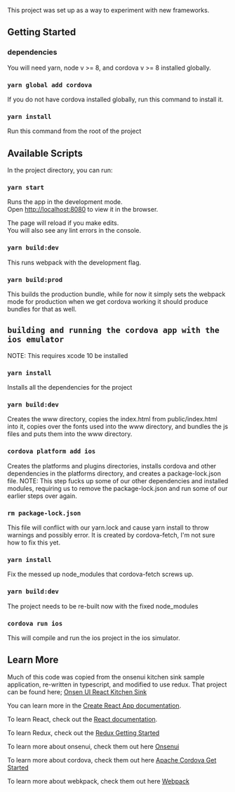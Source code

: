 This project was set up as a way to experiment with new frameworks.

## Getting Started

### dependencies

You will need yarn, node v >= 8, and cordova v >= 8 installed globally.

### `yarn global add cordova`

If you do not have cordova installed globally, run this command to install it.

### `yarn install`

Run this command from the root of the project

## Available Scripts

In the project directory, you can run:

### `yarn start`

Runs the app in the development mode.<br>
Open [http://localhost:8080](http://localhost:8080) to view it in the browser.

The page will reload if you make edits.<br>
You will also see any lint errors in the console.

### `yarn build:dev`

This runs webpack with the development flag.

### `yarn build:prod`

This builds the production bundle, while for now it simply sets the webpack mode for production when we get cordova working it should produce bundles for that as well.

## `building and running the cordova app with the ios emulator`

NOTE: This requires xcode 10 be installed

### `yarn install`

Installs all the dependencies for the project

### `yarn build:dev`

Creates the www directory, copies the index.html from public/index.html into it, copies over the fonts used into the www directory, and bundles the js files and puts them into the www directory.

### `cordova platform add ios`

Creates the platforms and plugins directories, installs cordova and other dependencies in the platforms directory, and creates a package-lock.json file.
NOTE: This step fucks up some of our other dependencies and installed modules, requiring us to remove the package-lock.json and run some of our earlier steps over again.

### `rm package-lock.json`

This file will conflict with our yarn.lock and cause yarn install to throw warnings and possibly error. It is created by cordova-fetch, I'm not sure how to fix this yet.

### `yarn install`

Fix the messed up node_modules that cordova-fetch screws up.

### `yarn build:dev`

The project needs to be re-built now with the fixed node_modules

### `cordova run ios`

This will compile and run the ios project in the ios simulator.

## Learn More

Much of this code was copied from the onsenui kitchen sink sample application, re-written in typescript, and modified to use redux. That project can be found here; [Onsen UI React Kitchen Sink](https://github.com/OnsenUI/react-onsenui-kitchensink)

You can learn more in the [Create React App documentation](https://facebook.github.io/create-react-app/docs/getting-started).

To learn React, check out the [React documentation](https://reactjs.org/).

To learn Redux, check out the [Redux Getting Started](https://redux.js.org/introduction/getting-started)

To learn more about onsenui, check them out here [Onsenui](https://onsen.io/)

To learn more about cordova, check them out here [Apache Cordova Get Started](https://cordova.apache.org/#getstarted)

To learn more about webkpack, check them out here [Webpack](https://webpack.js.org/)